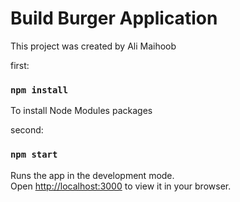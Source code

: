 # Build Burger Application

This project was created by Ali Maihoob

first:
### `npm install`

To install Node Modules packages

second:
### `npm start`

Runs the app in the development mode.\
Open [http://localhost:3000](http://localhost:3000) to view it in your browser.

